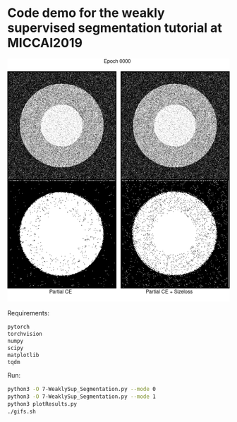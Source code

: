 # Code demo for the weakly supervised segmentation tutorial at MICCAI2019

![comparison](comparison.gif)

Requirements:
```
pytorch
torchvision
numpy
scipy
matplotlib
tqdm
```

Run:
```bash
python3 -O 7-WeaklySup_Segmentation.py --mode 0
python3 -O 7-WeaklySup_Segmentation.py --mode 1
python3 plotResults.py
./gifs.sh
```
